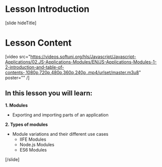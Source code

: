 # Lesson Introduction

[slide hideTitle]
# Lesson Content

[video src="https://videos.softuni.org/hls/Javascript/Javascript-Applications/02.JS-Applications-Modules/EN/JS-Applications-Modules-1-2-introduction-and-table-of-contents-,1080p,720p,480p,360p,240p,.mp4/urlset/master.m3u8" poster="" /]

## In this lesson you will learn:

**1. Modules**
- Exporting and importing parts of an application

**2. Types of modules**
- Module variations and their different use cases
  - IIFE Modules
  - Node\.js Modules
  - ES6 Modules

[/slide]